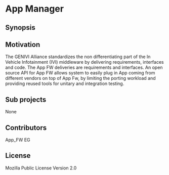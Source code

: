 # App Manager

## Synopsis


## Motivation

The GENIVI Alliance standardizes the non differentiating part of the In Vehicle Infotainment (IVI) middleware 
by delivering requirements, interfaces and code. The App FW deliveries are requirements and interfaces. An open 
source API for App FW allows system to easily plug in App coming from different vendors on top of App Fw, by limiting 
the porting workload and providing reused tools for unitary and integration testing.

## Sub projects
 None

## Contributors
 App_FW EG

## License

Mozilla Public License Version 2.0
